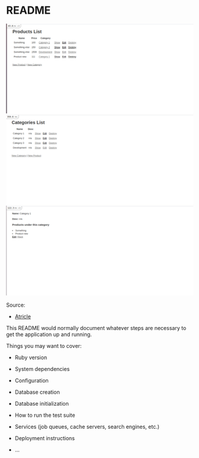 # README

![Products List](./Screen1.png)
![Categories List](./Screen2.png)
![Category view](./Screen3.png)

Source:
- [Atricle](https://blog.skcript.com/implementing-categories-in-ruby-on-rails-14c2b5e77b34)

This README would normally document whatever steps are necessary to get the
application up and running.

Things you may want to cover:

* Ruby version

* System dependencies

* Configuration

* Database creation

* Database initialization

* How to run the test suite

* Services (job queues, cache servers, search engines, etc.)

* Deployment instructions

* ...
